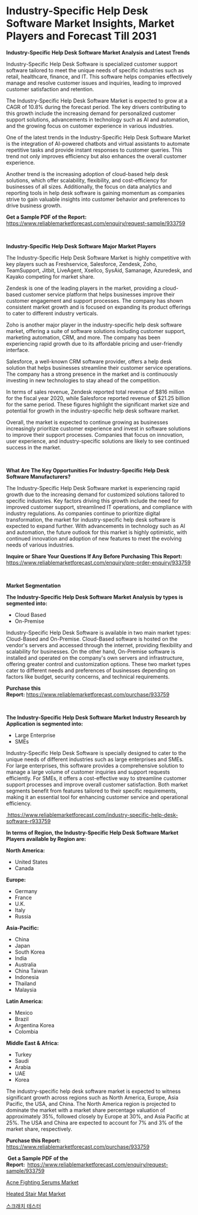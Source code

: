 <p><h1>Industry-Specific Help Desk Software Market Insights, Market Players and Forecast Till 2031</h1></p><p><strong>Industry-Specific Help Desk Software Market Analysis and Latest Trends</strong></p>
<p><p>Industry-Specific Help Desk Software is specialized customer support software tailored to meet the unique needs of specific industries such as retail, healthcare, finance, and IT. This software helps companies effectively manage and resolve customer issues and inquiries, leading to improved customer satisfaction and retention.</p><p>The Industry-Specific Help Desk Software Market is expected to grow at a CAGR of 10.8% during the forecast period. The key drivers contributing to this growth include the increasing demand for personalized customer support solutions, advancements in technology such as AI and automation, and the growing focus on customer experience in various industries.</p><p>One of the latest trends in the Industry-Specific Help Desk Software Market is the integration of AI-powered chatbots and virtual assistants to automate repetitive tasks and provide instant responses to customer queries. This trend not only improves efficiency but also enhances the overall customer experience.</p><p>Another trend is the increasing adoption of cloud-based help desk solutions, which offer scalability, flexibility, and cost-efficiency for businesses of all sizes. Additionally, the focus on data analytics and reporting tools in help desk software is gaining momentum as companies strive to gain valuable insights into customer behavior and preferences to drive business growth.</p></p>
<p><strong>Get a Sample PDF of the Report:&nbsp;</strong> <a href="https://www.reliablemarketforecast.com/enquiry/request-sample/933759">https://www.reliablemarketforecast.com/enquiry/request-sample/933759</a></p>
<p>&nbsp;</p>
<p><strong>Industry-Specific Help Desk Software Major Market Players</strong></p>
<p><p>The Industry-Specific Help Desk Software Market is highly competitive with key players such as Freshservice, Salesforce, Zendesk, Zoho, TeamSupport, Jitbit, LiveAgent, Xsellco, SysAid, Samanage, Azuredesk, and Kayako competing for market share.</p><p>Zendesk is one of the leading players in the market, providing a cloud-based customer service platform that helps businesses improve their customer engagement and support processes. The company has shown consistent market growth and is focused on expanding its product offerings to cater to different industry verticals.</p><p>Zoho is another major player in the industry-specific help desk software market, offering a suite of software solutions including customer support, marketing automation, CRM, and more. The company has been experiencing rapid growth due to its affordable pricing and user-friendly interface.</p><p>Salesforce, a well-known CRM software provider, offers a help desk solution that helps businesses streamline their customer service operations. The company has a strong presence in the market and is continuously investing in new technologies to stay ahead of the competition.</p><p>In terms of sales revenue, Zendesk reported total revenue of $816 million for the fiscal year 2020, while Salesforce reported revenue of $21.25 billion for the same period. These figures highlight the significant market size and potential for growth in the industry-specific help desk software market.</p><p>Overall, the market is expected to continue growing as businesses increasingly prioritize customer experience and invest in software solutions to improve their support processes. Companies that focus on innovation, user experience, and industry-specific solutions are likely to see continued success in the market.</p></p>
<p>&nbsp;</p>
<p><strong>What Are The Key Opportunities For Industry-Specific Help Desk Software Manufacturers?</strong></p>
<p><p>The Industry-Specific Help Desk Software market is experiencing rapid growth due to the increasing demand for customized solutions tailored to specific industries. Key factors driving this growth include the need for improved customer support, streamlined IT operations, and compliance with industry regulations. As companies continue to prioritize digital transformation, the market for industry-specific help desk software is expected to expand further. With advancements in technology such as AI and automation, the future outlook for this market is highly optimistic, with continued innovation and adoption of new features to meet the evolving needs of various industries.</p></p>
<p><strong>Inquire or Share Your Questions If Any Before Purchasing This Report:</strong> <a href="https://www.reliablemarketforecast.com/enquiry/pre-order-enquiry/933759">https://www.reliablemarketforecast.com/enquiry/pre-order-enquiry/933759</a></p>
<p>&nbsp;</p>
<p><strong>Market Segmentation</strong></p>
<p><strong>The Industry-Specific Help Desk Software Market Analysis by types is segmented into:</strong></p>
<p><ul><li>Cloud Based</li><li>On-Premise</li></ul></p>
<p><p>Industry-Specific Help Desk Software is available in two main market types: Cloud-Based and On-Premise. Cloud-Based software is hosted on the vendor's servers and accessed through the internet, providing flexibility and scalability for businesses. On the other hand, On-Premise software is installed and operated on the company's own servers and infrastructure, offering greater control and customization options. These two market types cater to different needs and preferences of businesses depending on factors like budget, security concerns, and technical requirements.</p></p>
<p><strong>Purchase this Report:&nbsp;</strong><a href="https://www.reliablemarketforecast.com/purchase/933759">https://www.reliablemarketforecast.com/purchase/933759</a></p>
<p>&nbsp;</p>
<p><strong>The Industry-Specific Help Desk Software Market Industry Research by Application is segmented into:</strong></p>
<p><ul><li>Large Enterprise</li><li>SMEs</li></ul></p>
<p><p>Industry-Specific Help Desk Software is specially designed to cater to the unique needs of different industries such as large enterprises and SMEs. For large enterprises, this software provides a comprehensive solution to manage a large volume of customer inquiries and support requests efficiently. For SMEs, it offers a cost-effective way to streamline customer support processes and improve overall customer satisfaction. Both market segments benefit from features tailored to their specific requirements, making it an essential tool for enhancing customer service and operational efficiency.</p></p>
<p><a href="https://www.reliablemarketforecast.com/industry-specific-help-desk-software-r933759">&nbsp;https://www.reliablemarketforecast.com/industry-specific-help-desk-software-r933759</a></p>
<p><strong>In terms of Region, the Industry-Specific Help Desk Software Market Players available by Region are:</strong></p>
<p>
    <p> <strong> North America: </strong>
        <ul>
            <li>United States</li>
            <li>Canada</li>
        </ul>
        </p> 
    <p> <strong> Europe: </strong>
        <ul>
            <li>Germany</li>
            <li>France</li>
            <li>U.K.</li>
            <li>Italy</li>
            <li>Russia</li>
        </ul>
        </p> 
    <p> <strong> Asia-Pacific: </strong>
        <ul>
            <li>China</li>
            <li>Japan</li>
            <li>South Korea</li>
            <li>India</li>
            <li>Australia</li>
            <li>China Taiwan</li>
            <li>Indonesia</li>
            <li>Thailand</li>
            <li>Malaysia</li>
        </ul>
        </p> 
    <p> <strong> Latin America: </strong>
        <ul>
            <li>Mexico</li>
            <li>Brazil</li>
            <li>Argentina Korea</li>
            <li>Colombia</li>
        </ul>
        </p> 
    <p> <strong> Middle East & Africa: </strong>
        <ul>
            <li>Turkey</li>
            <li>Saudi</li>
            <li>Arabia</li>
            <li>UAE</li>
            <li>Korea</li>
        </ul>
    </p>
    </p>
<p><p>The industry-specific help desk software market is expected to witness significant growth across regions such as North America, Europe, Asia Pacific, the USA, and China. The North America region is projected to dominate the market with a market share percentage valuation of approximately 35%, followed closely by Europe at 30%, and Asia Pacific at 25%. The USA and China are expected to account for 7% and 3% of the market share, respectively.</p></p>
<p><strong>Purchase this Report: </strong><a href="https://www.reliablemarketforecast.com/purchase/933759">https://www.reliablemarketforecast.com/purchase/933759</a></p>
<p>&nbsp;<strong>Get a Sample PDF of the Report:&nbsp;&nbsp;</strong><a href="https://www.reliablemarketforecast.com/enquiry/request-sample/933759">https://www.reliablemarketforecast.com/enquiry/request-sample/933759</a></p>
<p><strong></strong></p>
<p><p><a href="https://medium.com/@amandaexton567/acne-fighting-serums-market-size-market-segmentation-market-trends-and-growth-analysis-forecast-34d82c6e0f25">Acne Fighting Serums Market</a></p><p><a href="https://medium.com/@diegomoen/global-heated-stair-mat-market-size-is-expected-to-reach-at-a-cagr-of-6-4-d8838c17e0c0">Heated Stair Mat Market</a></p><p><a href="https://github.com/sougarounis/Market-Research-Report-List-5/blob/main/383472931708.md">스크래치 테스터</a></p></p>